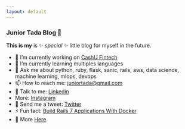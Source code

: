 ```yaml
---
layout: default
---
```


### Junior Tada Blog 👋

**This is my** is ✨ _special_ ✨ little blog for myself in the future.

- 🔭 I’m currently working on [CashU Fintech](https://www.cashu.com.br/)
- 🌱 I’m currently learning multiples languages
- 💬 Ask me about python, ruby, flask, sanic, rails, aws, data science, machine learning, mlops, devops
- 📫 How to reach me: juniortada@gmail.com
- 🏢 Talk to me: [Linkedin](https://www.linkedin.com/in/junior-tada/)
- More: [Instagram](https://www.instagram.com/junior.tada/)
- 📝 Send me a tweet: [Twitter](https://twitter.com/juniortada)
- ⚡ Fun fact: [Build Rails 7 Applications With Docker](https://juniortada.github.io/posts/build_rails_7_application_with_docker)
- :notebook: More [Here](https://juniortada.github.io/posts/all)
